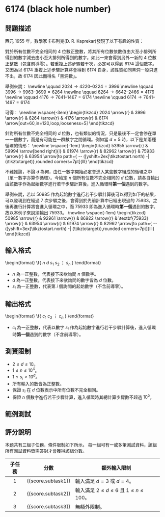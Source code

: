 # 6174 (black hole number)

## 問題描述

西元 $1955$ 年，數學家卡布列克(D. R. Kaprekar)發現了以下有趣的性質：

對於所有位數不完全相同的 $4$ 位數正整數，將其所有位數依數值由大至小排列所得到的數字減去由小至大排列所得到的數字，如此一來會得到另外一新的 $4$ 位數正整數（包含前導零）。若重複上述步驟若干次，必定可以得到 $6174$ 這個數字。又因為以 $6174$ 重複上述步驟計算將會得到 $6174$ 自身，該性質如同黑洞一般只進不出，故 $6174$ 因此而得名「黑洞數」。

舉例來說： \newline
\qquad $2024 \longrightarrow 4220 – 0224 = 3996$ \newline
\qquad $3996 \longrightarrow 9963 – 3699 = 6264$ \newline
\qquad $6264 \longrightarrow 6642 – 2466 = 4176$ \newline
\qquad $4176 \longrightarrow 7641 – 1467 = 6174$ \newline
\qquad $6174 \longrightarrow 7641 – 1467 = 6174$

可得： \newline \vspace{-3em}
\begin{tikzcd}
	2024 \arrow{r} & 
	3996 \arrow{r} & 
	6264 \arrow{r} & 
	4176 \arrow{r} & 
	6174 \arrow[out=60,in=120,loop,looseness=5]
\end{tikzcd}

針對所有位數不完全相同的 $d$ 位數，也有類似的情況，只是最後不一定會停在單一一個數字，而是有可能在一群數字之間循環。例如當 $d = 5$ 時，以下是某兩種循環的情形： \newline  \vspace{-1em}
\begin{tikzcd}
	53955 \arrow{r} &
	59994 \arrow[bend right]{l} &
	61974 \arrow{r} &
	82962 \arrow{r} &
	75933 \arrow{r} &
	63954 \arrow[to path={ -- ([yshift=2ex]\tikztostart.north) -| (\tikztotarget)},rounded corners=7pt]{lll}
\end{tikzcd}

不難推論，不論 $d$ 為何，由任一數字開始必定會進入某些數字組成的循環之中（單一數字亦算作循環）。今給定 $n$ 個所有位數不完全相同的 $d$ 位數，請各自輸出由該數字作為起始數字進行若干步驟計算後，進入循環時**第一個**遇到的數字。

舉例來說，若以 $50985$ 作為起始數字進行若干步驟計算後可以得到如下的結果，可以發現到在經過 $7$ 次步驟之後，會得到於先前計算中已經出現過的 $75933$，之後再進行計算將會進入循環之中，而 $75933$ 即為進入循環時**第一個**遇到的數字，故以本例子來說須輸出 $75933$。 \newline  \vspace{-1em}
\begin{tikzcd}
	50985 \arrow{r} &
	92961 \arrow{r} &
	86922 \arrow{r} &
	\textbf{75933} \arrow{r} &
	63954 \arrow{r} &
	61974 \arrow{r} &
	82962 \arrow[to path={ -- ([yshift=3ex]\tikztostart.north) -| (\tikztotarget)},rounded corners=7pt]{lll}
\end{tikzcd}

## 輸入格式

\begin{format}
\f{
$n$ $d$
$s_1$
$s_2$
$\vdots$
$s_n$
}
\end{format}

* $n$ 為一正整數，代表接下來欲詢問 $n$ 個數字。
* $d$ 為一正整數，代表接下來欲詢問的數字皆為 $d$ 位數。
* $s_i$ 為一正整數，代表第 $i$ 個詢問的起始數字（不含前導零）。

## 輸出格式

\begin{format}
\f{
$c_1$
$c_2$
$\vdots$
$c_n$
}
\end{format}

* $c_i$ 為一正整數，代表以數字 $s_i$ 作為起始數字進行若干步驟計算後，進入循環時**第一個**遇到的數字（不含前導零）。

## 測資限制

* $2 \le d \le 10$。
* $1 \le n \le 10^4$。
* $1 \le s_i < 10^d$。
* 所有輸入的數皆為正整數。
* 保證 $s_i$ 在 $d$ 位數表示中所有位數不完全相同。
* 保證 $n$ 個數字進行若干步驟計算，進入循環時其總計算步驟數不超過 $10^5$。

## 範例測試

## 評分說明

本題共有三組子任務，條件限制如下所示。
每一組可有一或多筆測試資料，該組所有測試資料皆需答對才會獲得該組分數。

|  子任務  |  分數  | 額外輸入限制 |
| :------: | :----: | ------------ |
| 1 | {{score.subtask1}} | 輸入滿足 $d = 3$ 或 $d = 4$。 |
| 2 | {{score.subtask2}} | 輸入滿足 $2 \le d \le 6$ 且 $1 \le n \le 100$。 |
| 3 | {{score.subtask3}} | 無額外限制。 |
